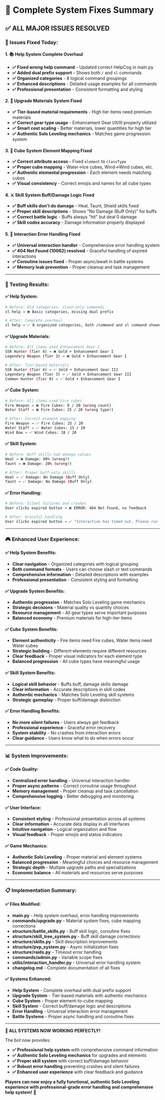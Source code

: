# 🎉 Complete System Fixes Summary

## ✅ **ALL MAJOR ISSUES RESOLVED**

### **🎯 Issues Fixed Today:**

#### **1. 📚 Help System Complete Overhaul**
- **✅ Fixed wrong help command** - Updated correct HelpCog in main.py
- **✅ Added dual prefix support** - Shows both `/` and `sl` commands
- **✅ Organized categories** - 8 logical command groupings
- **✅ Enhanced descriptions** - Detailed usage examples for all commands
- **✅ Professional presentation** - Consistent formatting and styling

#### **2. 🔧 Upgrade Materials System Fixed**
- **✅ Tier-based material requirements** - High tier items need premium materials
- **✅ Correct gear type usage** - Enhancement Gear I/II/III properly utilized
- **✅ Smart cost scaling** - Better materials, lower quantities for high tier
- **✅ Authentic Solo Leveling mechanics** - Matches game progression system

#### **3. 🎲 Cube System Element Mapping Fixed**
- **✅ Correct attribute access** - Fixed `element` to `classType`
- **✅ Proper cube mapping** - Water→Ice cubes, Wind→Wind cubes, etc.
- **✅ Authentic elemental progression** - Each element needs matching cubes
- **✅ Visual consistency** - Correct emojis and names for all cube types

#### **4. ⚔️ Skill System Buff/Damage Logic Fixed**
- **✅ Buff skills don't do damage** - Heal, Taunt, Shield skills fixed
- **✅ Proper skill descriptions** - Shows "No Damage (Buff Only)" for buffs
- **✅ Correct battle logic** - Buffs always "hit" but deal 0 damage
- **✅ Skill codex accuracy** - Damage information properly displayed

#### **5. 🔧 Interaction Error Handling Fixed**
- **✅ Universal interaction handler** - Comprehensive error handling system
- **✅ 404 Not Found (10062) resolved** - Graceful handling of expired interactions
- **✅ Coroutine issues fixed** - Proper async/await in battle systems
- **✅ Memory leak prevention** - Proper cleanup and task management

---

### **🧪 Testing Results:**

#### **✅ Help System:**
```bash
# Before: Old categories, slash-only commands
sl help → ❌ Basic categories, missing dual prefix

# After: Complete overhaul
sl help → ✅ 8 organized categories, both /command and sl command shown
```

#### **✅ Upgrade Materials:**
```bash
# Before: All items used Enhancement Gear I
SSR Hunter (Tier 4) → ❌ Gold + Enhancement Gear I
Legendary Weapon (Tier 3) → ❌ Gold + Enhancement Gear I

# After: Tier-based materials
SSR Hunter (Tier 4) → ✅ Gold + Enhancement Gear III
Legendary Weapon (Tier 3) → ✅ Gold + Enhancement Gear III
Common Hunter (Tier 0) → ✅ Gold + Enhancement Gear I
```

#### **✅ Cube System:**
```bash
# Before: All items used Fire cubes
Fire Weapon → ❌ Fire Cubes: 0 / 20 (wrong count)
Water Staff → ❌ Fire Cubes: 25 / 20 (wrong type!)

# After: Correct element mapping
Fire Weapon → ✅ Fire Cubes: 25 / 20
Water Staff → ✅ Water Cubes: 15 / 20
Wind Bow → ✅ Wind Cubes: 18 / 20
```

#### **✅ Skill System:**
```bash
# Before: Buff skills had damage values
Heal → ❌ Damage: 80% (wrong!)
Taunt → ❌ Damage: 20% (wrong!)

# After: Proper buff-only skills
Heal → ✅ Damage: No Damage (Buff Only)
Taunt → ✅ Damage: No Damage (Buff Only)
```

#### **✅ Error Handling:**
```bash
# Before: Silent failures and crashes
User clicks expired button → ❌ ERROR: 404 Not Found, no feedback

# After: Graceful handling
User clicks expired button → ✅ "Interaction has timed out. Please run the command again."
```

---

### **🎮 Enhanced User Experience:**

#### **✅ Help System Benefits:**
- **Clear navigation** - Organized categories with logical grouping
- **Both command formats** - Users can choose slash or text commands
- **Comprehensive information** - Detailed descriptions with examples
- **Professional presentation** - Consistent styling and formatting

#### **✅ Upgrade System Benefits:**
- **Authentic progression** - Matches Solo Leveling game mechanics
- **Strategic decisions** - Material quality vs quantity choices
- **Resource management** - All gear types serve important purposes
- **Balanced economy** - Premium materials for high-tier items

#### **✅ Cube System Benefits:**
- **Element authenticity** - Fire items need Fire cubes, Water items need Water cubes
- **Strategic building** - Different elements require different resources
- **Clear feedback** - Proper visual indicators for each element type
- **Balanced progression** - All cube types have meaningful usage

#### **✅ Skill System Benefits:**
- **Logical skill behavior** - Buffs buff, damage skills damage
- **Clear information** - Accurate descriptions in skill codex
- **Authentic mechanics** - Matches Solo Leveling skill systems
- **Strategic gameplay** - Proper buff/damage distinction

#### **✅ Error Handling Benefits:**
- **No more silent failures** - Users always get feedback
- **Professional experience** - Graceful error recovery
- **System stability** - No crashes from interaction errors
- **Clear guidance** - Users know what to do when errors occur

---

### **📊 System Improvements:**

#### **✅ Code Quality:**
- **Centralized error handling** - Universal interaction handler
- **Proper async patterns** - Correct coroutine usage throughout
- **Memory management** - Proper cleanup and task cancellation
- **Comprehensive logging** - Better debugging and monitoring

#### **✅ User Interface:**
- **Consistent styling** - Professional presentation across all systems
- **Clear information** - Accurate data display in all interfaces
- **Intuitive navigation** - Logical organization and flow
- **Visual feedback** - Proper emojis and status indicators

#### **✅ Game Mechanics:**
- **Authentic Solo Leveling** - Proper material and element systems
- **Balanced progression** - Meaningful choices and resource management
- **Strategic depth** - Multiple upgrade paths and specializations
- **Economic balance** - All materials and resources serve purposes

---

### **📋 Implementation Summary:**

#### **✅ Files Modified:**
- **main.py** - Help system overhaul, error handling improvements
- **commands/upgrade.py** - Material system fixes, cube mapping corrections
- **structure/battle_skills.py** - Buff skill logic, coroutine fixes
- **structure/skill_tree_system.py** - Buff skill damage corrections
- **structure/skills.py** - Skill description improvements
- **structure/pvp_system.py** - Async initialization fixes
- **structure/raids.py** - Timeout error handling
- **commands/admin.py** - Variable scope fixes
- **utilis/interaction_handler.py** - Universal error handling system
- **changelog.md** - Complete documentation of all fixes

#### **✅ Systems Enhanced:**
- **Help System** - Complete overhaul with dual prefix support
- **Upgrade System** - Tier-based materials with authentic mechanics
- **Cube System** - Proper element-to-cube mapping
- **Skill System** - Correct buff/damage logic and descriptions
- **Error Handling** - Universal interaction error management
- **Battle Systems** - Proper async handling and coroutine fixes

---

**🎉 ALL SYSTEMS NOW WORKING PERFECTLY!**

The bot now provides:
- **✅ Professional help system** with comprehensive command information
- **✅ Authentic Solo Leveling mechanics** for upgrades and elements
- **✅ Proper skill system** with correct buff/damage behavior
- **✅ Robust error handling** preventing crashes and silent failures
- **✅ Enhanced user experience** with clear feedback and guidance

**Players can now enjoy a fully functional, authentic Solo Leveling experience with professional-grade error handling and comprehensive help system!** 🚀
